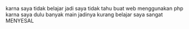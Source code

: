 karna saya tidak belajar jadi saya tidak tahu buat web menggunakan php
karna saya dulu banyak main jadinya kurang belajar 
saya sangat MENYESAL
